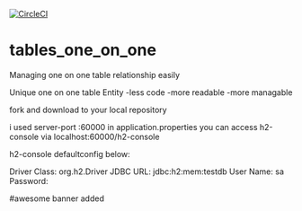 [![CircleCI](https://circleci.com/gh/zikozee/tables_one_on_one/tree/master.svg?style=svg)](https://circleci.com/gh/zikozee/tables_one_on_one/tree/master)
# tables_one_on_one
Managing one on one table relationship easily

Unique one on one table Entity
-less code
-more readable
-more managable

fork and download to your local repository

i used server-port :60000 in application.properties
you can access h2-console via localhost:60000/h2-console

h2-console defaultconfig below:

Driver Class:	org.h2.Driver
JDBC URL:	jdbc:h2:mem:testdb
User Name:	sa
Password:	


#awesome banner added
   
